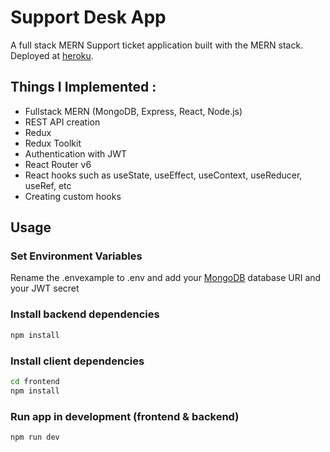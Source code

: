 # Support Desk App

A full stack MERN Support ticket application built with the MERN stack. Deployed at [heroku](https://ahsiaosupportdesk.herokuapp.com/).

## Things I Implemented :
* Fullstack MERN (MongoDB, Express, React, Node.js)
* REST API creation
* Redux
* Redux Toolkit
* Authentication with JWT
* React Router v6
* React hooks such as useState, useEffect, useContext, useReducer, useRef, etc 
* Creating custom hooks

## Usage

### Set Environment Variables

Rename the .envexample to .env and add your [MongoDB](https://www.mongodb.com/) database URI and your JWT secret

### Install backend dependencies

```bash
npm install
```

### Install client dependencies

```bash
cd frontend
npm install
```

### Run app in development (frontend & backend)

```bash
npm run dev
```
